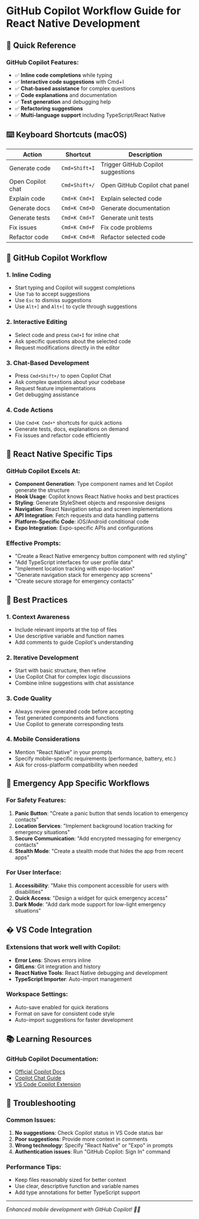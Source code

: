 # GitHub Copilot Workflow Guide for React Native Development

## 🚀 Quick Reference

### GitHub Copilot Features:

- ✅ **Inline code completions** while typing
- ✅ **Interactive code suggestions** with Cmd+I
- ✅ **Chat-based assistance** for complex questions
- ✅ **Code explanations** and documentation
- ✅ **Test generation** and debugging help
- ✅ **Refactoring suggestions**
- ✅ **Multi-language support** including TypeScript/React Native

## ⌨️ Keyboard Shortcuts (macOS)

| Action            | Shortcut      | Description                        |
| ----------------- | ------------- | ---------------------------------- |
| Generate code     | `Cmd+Shift+I` | Trigger GitHub Copilot suggestions |
| Open Copilot chat | `Cmd+Shift+/` | Open GitHub Copilot chat panel     |
| Explain code      | `Cmd+K Cmd+I` | Explain selected code              |
| Generate docs     | `Cmd+K Cmd+D` | Generate documentation             |
| Generate tests    | `Cmd+K Cmd+T` | Generate unit tests                |
| Fix issues        | `Cmd+K Cmd+F` | Fix code problems                  |
| Refactor code     | `Cmd+K Cmd+R` | Refactor selected code             |

## 🔄 GitHub Copilot Workflow

### 1. **Inline Coding**

- Start typing and Copilot will suggest completions
- Use `Tab` to accept suggestions
- Use `Esc` to dismiss suggestions
- Use `Alt+]` and `Alt+[` to cycle through suggestions

### 2. **Interactive Editing**

- Select code and press `Cmd+I` for inline chat
- Ask specific questions about the selected code
- Request modifications directly in the editor

### 3. **Chat-Based Development**

- Press `Cmd+Shift+/` to open Copilot Chat
- Ask complex questions about your codebase
- Request feature implementations
- Get debugging assistance

### 4. **Code Actions**

- Use `Cmd+K Cmd+*` shortcuts for quick actions
- Generate tests, docs, explanations on demand
- Fix issues and refactor code efficiently

## 📱 React Native Specific Tips

### GitHub Copilot Excels At:

- **Component Generation**: Type component names and let Copilot generate the structure
- **Hook Usage**: Copilot knows React Native hooks and best practices
- **Styling**: Generate StyleSheet objects and responsive designs
- **Navigation**: React Navigation setup and screen implementations
- **API Integration**: Fetch requests and data handling patterns
- **Platform-Specific Code**: iOS/Android conditional code
- **Expo Integration**: Expo-specific APIs and configurations

### Effective Prompts:

- "Create a React Native emergency button component with red styling"
- "Add TypeScript interfaces for user profile data"
- "Implement location tracking with expo-location"
- "Generate navigation stack for emergency app screens"
- "Create secure storage for emergency contacts"

## 🎯 Best Practices

### 1. **Context Awareness**

- Include relevant imports at the top of files
- Use descriptive variable and function names
- Add comments to guide Copilot's understanding

### 2. **Iterative Development**

- Start with basic structure, then refine
- Use Copilot Chat for complex logic discussions
- Combine inline suggestions with chat assistance

### 3. **Code Quality**

- Always review generated code before accepting
- Test generated components and functions
- Use Copilot to generate corresponding tests

### 4. **Mobile Considerations**

- Mention "React Native" in your prompts
- Specify mobile-specific requirements (performance, battery, etc.)
- Ask for cross-platform compatibility when needed

## 🚨 Emergency App Specific Workflows

### For Safety Features:

1. **Panic Button**: "Create a panic button that sends location to emergency contacts"
2. **Location Services**: "Implement background location tracking for emergency situations"
3. **Secure Communication**: "Add encrypted messaging for emergency contacts"
4. **Stealth Mode**: "Create a stealth mode that hides the app from recent apps"

### For User Interface:

1. **Accessibility**: "Make this component accessible for users with disabilities"
2. **Quick Access**: "Design a widget for quick emergency access"
3. **Dark Mode**: "Add dark mode support for low-light emergency situations"

## �️ VS Code Integration

### Extensions that work well with Copilot:

- **Error Lens**: Shows errors inline
- **GitLens**: Git integration and history
- **React Native Tools**: React Native debugging and development
- **TypeScript Importer**: Auto-import management

### Workspace Settings:

- Auto-save enabled for quick iterations
- Format on save for consistent code style
- Auto-import suggestions for faster development

## 📚 Learning Resources

### GitHub Copilot Documentation:

- [Official Copilot Docs](https://docs.github.com/copilot)
- [Copilot Chat Guide](https://docs.github.com/copilot/github-copilot-chat)
- [VS Code Copilot Extension](https://marketplace.visualstudio.com/items?itemName=GitHub.copilot)

## 🔧 Troubleshooting

### Common Issues:

1. **No suggestions**: Check Copilot status in VS Code status bar
2. **Poor suggestions**: Provide more context in comments
3. **Wrong technology**: Specify "React Native" or "Expo" in prompts
4. **Authentication issues**: Run "GitHub Copilot: Sign In" command

### Performance Tips:

- Keep files reasonably sized for better context
- Use clear, descriptive function and variable names
- Add type annotations for better TypeScript support

---

_Enhanced mobile development with GitHub Copilot! 🤖📱_
